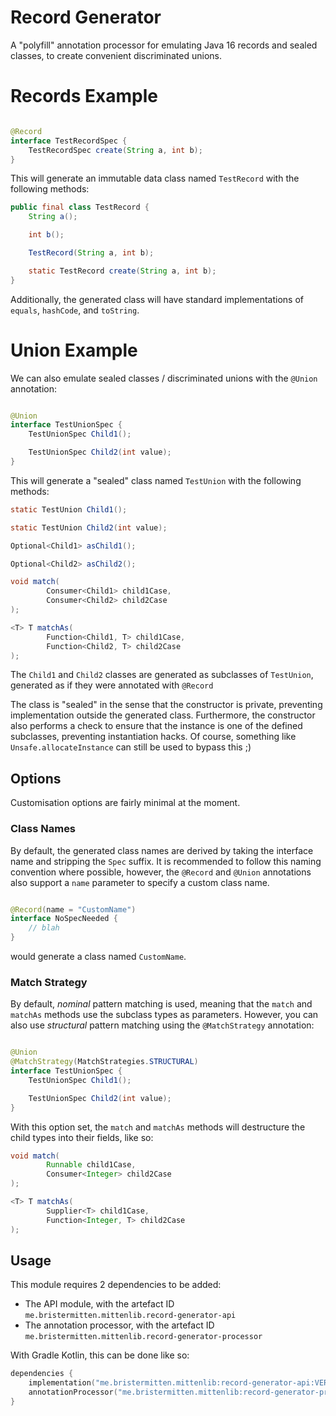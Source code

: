 # Record Generator

A "polyfill" annotation processor for emulating Java 16 records and sealed classes, to create convenient discriminated
unions.

# Records Example

```java

@Record
interface TestRecordSpec {
    TestRecordSpec create(String a, int b);
}
```

This will generate an immutable data class named `TestRecord` with the following methods:

```java
public final class TestRecord {
    String a();

    int b();

    TestRecord(String a, int b);

    static TestRecord create(String a, int b);
}
```

Additionally, the generated class will have standard implementations of `equals`, `hashCode`, and `toString`.

# Union Example

We can also emulate sealed classes / discriminated unions with the `@Union` annotation:

```java

@Union
interface TestUnionSpec {
    TestUnionSpec Child1();

    TestUnionSpec Child2(int value);
}
```

This will generate a "sealed" class named `TestUnion` with the following methods:

```java
static TestUnion Child1();

static TestUnion Child2(int value);

Optional<Child1> asChild1();

Optional<Child2> asChild2();

void match(
        Consumer<Child1> child1Case,
        Consumer<Child2> child2Case
);

<T> T matchAs(
        Function<Child1, T> child1Case,
        Function<Child2, T> child2Case
);
```

The `Child1` and `Child2` classes are generated as subclasses of `TestUnion`, generated as if they were annotated with
`@Record`

The class is "sealed" in the sense that the constructor is private, preventing implementation outside the generated
class.
Furthermore, the constructor also performs a check to ensure that the instance is one of the defined subclasses,
preventing instantiation hacks. Of course, something like `Unsafe.allocateInstance` can still be used to bypass this ;)

## Options

Customisation options are fairly minimal at the moment.

### Class Names

By default, the generated class names are derived by taking the interface name and stripping the `Spec` suffix.
It is recommended to follow this naming convention where possible, however, the `@Record` and `@Union` annotations
also support a `name` parameter to specify a custom class name.

```java

@Record(name = "CustomName")
interface NoSpecNeeded {
    // blah
}
```

would generate a class named `CustomName`.

### Match Strategy

By default, _nominal_ pattern matching is used, meaning that the `match` and `matchAs` methods use the subclass
types as parameters. However, you can also use _structural_ pattern matching using the `@MatchStrategy` annotation:

```java

@Union
@MatchStrategy(MatchStrategies.STRUCTURAL)
interface TestUnionSpec {
    TestUnionSpec Child1();

    TestUnionSpec Child2(int value);
}
```

With this option set, the `match` and `matchAs` methods will destructure the child types into their fields, like so:

```java
void match(
        Runnable child1Case,
        Consumer<Integer> child2Case
);

<T> T matchAs(
        Supplier<T> child1Case,
        Function<Integer, T> child2Case
);
```

## Usage

This module requires 2 dependencies to be added:

- The API module, with the artefact ID `me.bristermitten.mittenlib.record-generator-api`
- The annotation processor, with the artefact ID `me.bristermitten.mittenlib.record-generator-processor`

With Gradle Kotlin, this can be done like so:

```kotlin
dependencies {
	implementation("me.bristermitten.mittenlib:record-generator-api:VERSION")
	annotationProcessor("me.bristermitten.mittenlib:record-generator-processor:VERSION")
}
```

